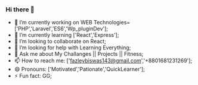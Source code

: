 ### Hi there 👋

<!-- 
**Fzrabbi/Fzrabbi** is a ✨ _special_ ✨ repository because its `README.md` (this file) appears on your GitHub profile.

Here are some ideas to get you started: -->

- 🔭 I’m currently working on WEB Technologies=['PHP','Laravel','ES6','Wp_pluginDev'];
- 🌱 I’m currently learning ['React','Express'];
- 👯 I’m looking to collaborate on React;
- 🤔 I’m looking for help with Learning Everything;
- 💬 Ask me about My Challanges || Projects || Fitness;
- 📫 How to reach me: ['fazleybiswas143@gmail.com','+8801681231269'];
- 😄 Pronouns: ['Motivated','Pationate','QuickLearner']; 
- ⚡ Fun fact: GG;

